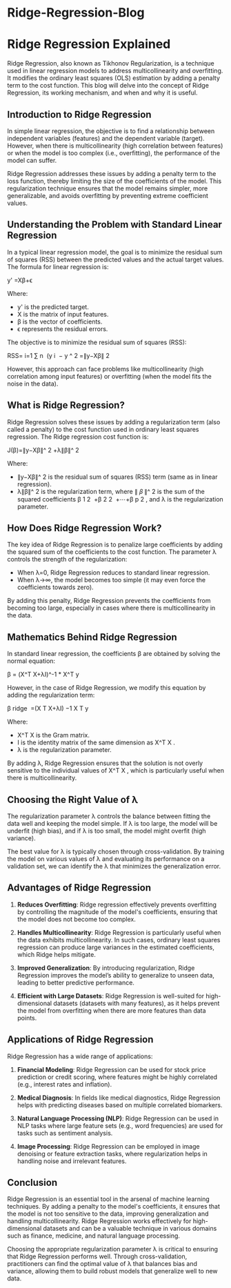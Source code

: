 # Ridge-Regression-Blog

# Ridge Regression Explained

Ridge Regression, also known as Tikhonov Regularization, is a technique used in linear regression models to address multicollinearity and overfitting. It modifies the ordinary least squares (OLS) estimation by adding a penalty term to the cost function. This blog will delve into the concept of Ridge Regression, its working mechanism, and when and why it is useful.

## Introduction to Ridge Regression

In simple linear regression, the objective is to find a relationship between independent variables (features) and the dependent variable (target). However, when there is multicollinearity (high correlation between features) or when the model is too complex (i.e., overfitting), the performance of the model can suffer.

Ridge Regression addresses these issues by adding a penalty term to the loss function, thereby limiting the size of the coefficients of the model. This regularization technique ensures that the model remains simpler, more generalizable, and avoids overfitting by preventing extreme coefficient values.

## Understanding the Problem with Standard Linear Regression

In a typical linear regression model, the goal is to minimize the residual sum of squares (RSS) between the predicted values and the actual target values. The formula for linear regression is:


​y'
 =Xβ+ϵ

Where:

- y' is the predicted target.
- X is the matrix of input features.
- β is the vector of coefficients.
- ϵ represents the residual errors.

The objective is to minimize the residual sum of squares (RSS):

RSS= 
i=1
∑
n
​
 (y 
i
​
 − 
y
^
2
 =∥y−Xβ∥ 
2

However, this approach can face problems like multicollinearity (high correlation among input features) or overfitting (when the model fits the noise in the data).

## What is Ridge Regression?

Ridge Regression solves these issues by adding a regularization term (also called a penalty) to the cost function used in ordinary least squares regression. The Ridge regression cost function is:

J(β)=∥y−Xβ∥^ 
2
 +λ∥β∥^ 
2


Where:

- ∥y−Xβ∥^
2 is the residual sum of squares (RSS) term (same as in linear regression).
- λ∥β∥^
2 is the regularization term, where ∥
𝛽
∥^
2 is the sum of the squared coefficients β 
1
2
​
 +β 
2
2
​
 +⋯+β 
p
2
​, and λ is the regularization parameter.

## How Does Ridge Regression Work?

The key idea of Ridge Regression is to penalize large coefficients by adding the squared sum of the coefficients to the cost function. The parameter λ controls the strength of the regularization:

- When λ=0, Ridge Regression reduces to standard linear regression.
- When λ→∞, the model becomes too simple (it may even force the coefficients towards zero).

By adding this penalty, Ridge Regression prevents the coefficients from becoming too large, especially in cases where there is multicollinearity in the data.

## Mathematics Behind Ridge Regression

In standard linear regression, the coefficients β are obtained by solving the normal equation:


β = (X^T X+λI)^-1 * X^T y


However, in the case of Ridge Regression, we modify this equation by adding the regularization term:

β 
ridge
​
 =(X 
T
 X+λI) 
−1
 X 
T
 y
 
Where:

- X^T X is the Gram matrix.
- I  is the identity matrix of the same dimension as  X^T X .
- λ is the regularization parameter.

By adding λ, Ridge Regression ensures that the solution is not overly sensitive to the individual values of X^T X , which is particularly useful when there is multicollinearity.

## Choosing the Right Value of λ

The regularization parameter λ controls the balance between fitting the data well and keeping the model simple. If λ is too large, the model will be underfit (high bias), and if λ is too small, the model might overfit (high variance).

The best value for λ is typically chosen through cross-validation. By training the model on various values of λ and evaluating its performance on a validation set, we can identify the λ that minimizes the generalization error.

## Advantages of Ridge Regression

1. **Reduces Overfitting**: Ridge regression effectively prevents overfitting by controlling the magnitude of the model's coefficients, ensuring that the model does not become too complex.
   
2. **Handles Multicollinearity**: Ridge Regression is particularly useful when the data exhibits multicollinearity. In such cases, ordinary least squares regression can produce large variances in the estimated coefficients, which Ridge helps mitigate.

3. **Improved Generalization**: By introducing regularization, Ridge Regression improves the model’s ability to generalize to unseen data, leading to better predictive performance.

4. **Efficient with Large Datasets**: Ridge Regression is well-suited for high-dimensional datasets (datasets with many features), as it helps prevent the model from overfitting when there are more features than data points.

## Applications of Ridge Regression

Ridge Regression has a wide range of applications:

1. **Financial Modeling**: Ridge Regression can be used for stock price prediction or credit scoring, where features might be highly correlated (e.g., interest rates and inflation).
   
2. **Medical Diagnosis**: In fields like medical diagnostics, Ridge Regression helps with predicting diseases based on multiple correlated biomarkers.

3. **Natural Language Processing (NLP)**: Ridge Regression can be used in NLP tasks where large feature sets (e.g., word frequencies) are used for tasks such as sentiment analysis.

4. **Image Processing**: Ridge Regression can be employed in image denoising or feature extraction tasks, where regularization helps in handling noise and irrelevant features.

## Conclusion

Ridge Regression is an essential tool in the arsenal of machine learning techniques. By adding a penalty to the model's coefficients, it ensures that the model is not too sensitive to the data, improving generalization and handling multicollinearity. Ridge Regression works effectively for high-dimensional datasets and can be a valuable technique in various domains such as finance, medicine, and natural language processing.

Choosing the appropriate regularization parameter λ is critical to ensuring that Ridge Regression performs well. Through cross-validation, practitioners can find the optimal value of λ that balances bias and variance, allowing them to build robust models that generalize well to new data.
